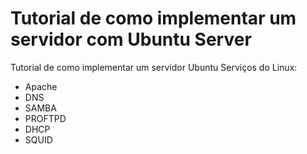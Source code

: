 # Tutorial de como implementar um servidor com Ubuntu Server
Tutorial de como implementar um servidor Ubuntu
Serviços do Linux:

- Apache
- DNS
- SAMBA
- PROFTPD
- DHCP
- SQUID
